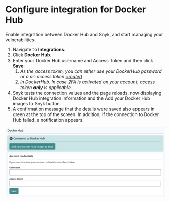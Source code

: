 # Configure integration for Docker Hub

Enable integration between Docker Hub and Snyk, and start managing your vulnerabilities.

1. Navigate to **Integrations**.
2. Click **Docker Hub**.
3. Enter your Docker Hub username and Access Token and then click **Save**:
   1. _As the access token, you can either use your DockerHub password or a an access token_ [_created_](https://docs.docker.com/docker-hub/access-tokens/) 
   2. _in DockerHub. In case 2FA is activated on your account, access token **only** is applicable._
4. Snyk tests the connection values and the page reloads, now displaying Docker Hub integration information and the Add your Docker Hub images to Snyk button. 
5. A confirmation message that the details were saved also appears in green at the top of the screen. In addition, if the connection to Docker Hub failed, a notification appears.

![](../../../../.gitbook/assets/mceclip0-12-1-%20%281%29.png)

